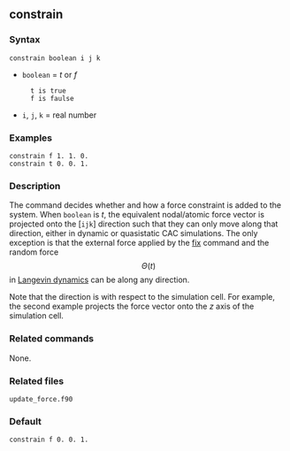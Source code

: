 ## constrain

### Syntax

	constrain boolean i j k

* `boolean` = _t_ or _f_

		t is true
		f is faulse

* `i`, `j`, `k` = real number

### Examples

	constrain f 1. 1. 0.
	constrain t 0. 0. 1.

### Description

The command decides whether and how a force constraint is added to the system. When `boolean` is _t_, the equivalent nodal/atomic force vector is projected onto the [`ijk`] direction such that they can only move along that direction, either in dynamic or quasistatic CAC simulations. The only exception is that the external force applied by the [fix](fix.md) command and the random force $$\Theta(t)$$ in [Langevin dynamics](dynamics.md) can be along any direction.

Note that the direction is with respect to the simulation cell. For example, the second example projects the force vector onto the _z_ axis of the simulation cell.

### Related commands

None.

### Related files

`update_force.f90`

### Default

	constrain f 0. 0. 1.